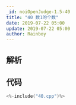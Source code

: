 ```yaml
---
_id: noiOpenJudge-1.5-40
title: "40 数1的个数"
date: 2019-07-22 05:00
update: 2019-07-22 05:00
author: Rainboy
---
```


## 解析

## 代码

```c
<%-include("40.cpp")%>
```

